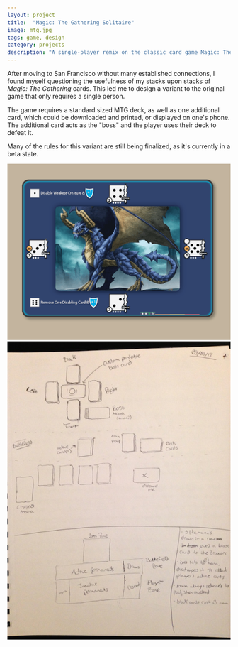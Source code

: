 ```yaml
---
layout: project
title:  "Magic: The Gathering Solitaire"
image: mtg.jpg
tags: game, design
category: projects
description: "A single-player remix on the classic card game Magic: The Gathering."
---
```


After moving to San Francisco without many established connections, I found myself questioning the usefulness of my stacks upon stacks of _Magic: The Gathering_ cards. This led me to design a variant to the original game that only requires a single person.

The game requires a standard sized MTG deck, as well as one additional card, which could be downloaded and printed, or displayed on one's phone. The additional card acts as the "boss" and the player uses their deck to defeat it.

Many of the rules for this variant are still being finalized, as it's currently in a beta state.

![MTG 01](/img/mtg_image01.png)
![MTG 02](/img/mtg_image02.jpg)